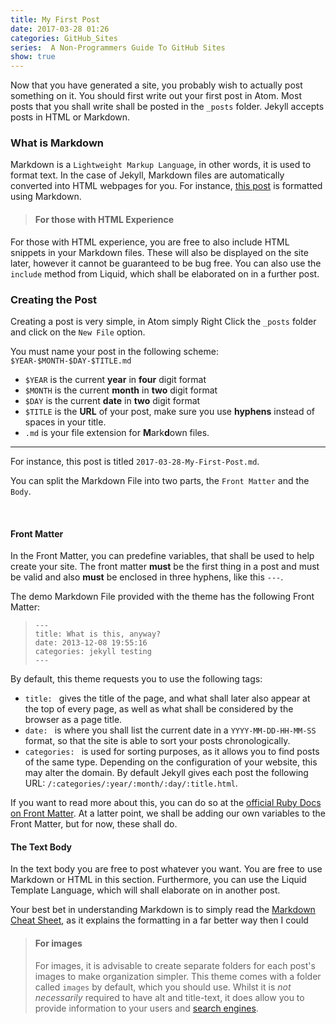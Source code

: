 ```yaml
---
title: My First Post
date: 2017-03-28 01:26
categories: GitHub_Sites
series:  A Non-Programmers Guide To GitHub Sites
show: true
---
```


Now that you have generated a site, you probably wish to actually post something on it. You should first write out your first post in Atom. Most posts that you shall write shall be posted in the `_posts` folder. Jekyll accepts posts in HTML or Markdown.

### What is Markdown
Markdown is a `Lightweight Markup Language`, in other words, it is used to format text. In the case of Jekyll, Markdown files are automatically converted into HTML webpages for you. For instance, [this post](https://raw.githubusercontent.com/Aevyz/aevyz.github.io/master/_posts/2017-03-28-My-First-Post.md) is formatted using Markdown.

>#### For those with HTML Experience
For those with HTML experience, you are free to also include HTML snippets in your Markdown files. These will also be displayed on the site later, however it cannot be guaranteed to be bug free. You can also use the `include` method from Liquid, which shall be elaborated on in a further post.

### Creating the Post
Creating a post is very simple, in Atom simply Right Click the `_posts` folder and click on the `New File` option.

You must name your post in the following scheme:
`$YEAR-$MONTH-$DAY-$TITLE.md`

* `$YEAR` is the current **year** in **four** digit format
* `$MONTH` is the current **month** in **two** digit format
* `$DAY` is the current **date** in **two** digit format
* `$TITLE` is the **URL** of your post, make sure you use **hyphens** instead of spaces in your title.
* `.md` is your file extension for **M**ark**d**own files.
****

For instance, this post is titled `2017-03-28-My-First-Post.md`.

You can split the Markdown File into two parts, the `Front Matter` and the `Body`.

<br>

#### Front Matter
In the Front Matter, you can predefine variables, that shall be used to help create your site. The front matter **must** be the first thing in a post and must be valid and also **must** be enclosed in three hyphens, like this `---`.

The demo Markdown File provided with the theme has the following Front Matter:
>```
>---
>title: What is this, anyway?
>date: 2013-12-08 19:55:16
>categories: jekyll testing
>---
>```

By default, this theme requests you to use the following tags:
* `title: ` gives the title of the page, and what shall later also appear at the top of every page, as well as what shall be considered by the browser as a page title.
* `date: ` is where you shall list the current date in a `YYYY-MM-DD-HH-MM-SS` format, so that the site is able to sort your posts chronologically.
* `categories: ` is used for sorting purposes, as it allows you to find posts of the same type. Depending on the configuration of your website, this may alter the domain. By default Jekyll gives each post the following URL: `/:categories/:year/:month/:day/:title.html`.

If you want to read more about this, you can do so at the [official Ruby Docs on Front Matter](https://jekyllrb.com/docs/frontmatter/). At a latter point, we shall be adding our own variables to the Front Matter, but for now, these shall do.

#### The Text Body
In the text body you are free to post whatever you want. You are free to use Markdown or HTML in this section. Furthermore, you can use the Liquid Template Language, which will shall elaborate on in another post.

Your best bet in understanding Markdown is to simply read the [Markdown Cheat Sheet](https://github.com/adam-p/markdown-here/wiki/Markdown-Cheatsheet), as it explains the formatting in a far better way then I could

>#### For images
>For images, it is advisable to create separate folders for each post's images to make organization simpler. This theme comes with a folder called `images` by default, which you should use. Whilst it is *not necessarily* required to have alt and title-text, it does allow you to provide information to your users and [search engines](https://yoast.com/image-seo/).
